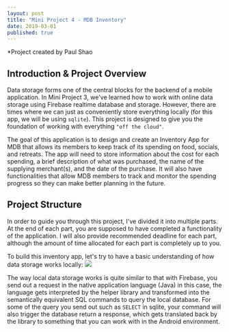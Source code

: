 ```yaml
---
layout: post
title: "Mini Project 4 - MDB Inventory"
date: 2019-03-01
published: true
---
```


*Project created by Paul Shao

## Introduction & Project Overview
Data storage forms one of the central blocks for the backend of a mobile application. In Mini Project 3, we've learned how to work with online data storage using Firebase realtime database and storage. However, there are times where we can just as conveniently store everything locally (for this app, we will be using `sqlite`). This project is designed to give you the foundation of working with everything `"off the cloud"`.

The goal of this application is to design and create an Inventory App for MDB that allows its members to keep track of its spending on food, socials, and retreats. The app will need to store information about the cost for each spending, a brief description of what was purchased, the name of the supplying merchant(s), and the date of the purchase. It will also have functionalities that allow MDB members to track and monitor the spending progress so they can make better planning in the future.

## Project Structure
In order to guide you through this project, I've divided it into multiple parts. At the end of each part, you are supposed to have completed a functionality of the application. I will also provide recommended deadline for each part, although the amount of time allocated for each part is completely up to you.

To build this inventory app, let's try to have a basic understanding of how data storage works locally:
<img src="./assets/data.png">

The way local data storage works is quite similar to that with Firebase, you send out a request in the native application language (Java) in this case, the language gets interpreted by the helper library and transformed into the semantically equivalent SQL commands to query the local database. For some of the query you send out such as `SELECT` in sqlite, your command will also trigger the database return a response, which gets translated back by the library to something that you can work with in the Android environment.
